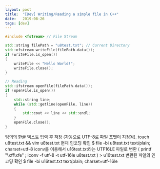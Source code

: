 ```yaml
---
layout: post
title:  "[Dev] Writing/Reading a simple file in C++"
date:   2019-08-26
tags: [dev]
---
```


```cpp
#include <fstream> // File Stream

std::string filePath = "u8test.txt"; // Current Directory
std::ofstream writeFile(filePath.data());
if (writeFile.is_open())
{
	writeFile << "Hello World!";
	writeFile.close();
}

// Reading
std::ifstream openFile(filePath.data());
if (openFile.is_open())
{
	std::string line;
	while (std::getline(openFile, line))
	{
		std::cout << line << std::endl;
	}
	openFile.close();
}
```


임의의 한글 텍스트 입력 후 저장 (자동으로 UTF-8로 파일 포맷이 지정됨).
touch u8test.txt && vim u8test.txt
현재 인코딩 확인
$ file -bi u8test.txt
text/plain; charset=utf-8
iconv를 이용해서 u16test.txt라는 UTF16LE 파일로 변환
( printf "\xff\xfe" ; iconv -f utf-8 -t utf-16le u8test.txt ) > u16test.txt
변환된 파일의 인코딩 확인
$ file -bi u16test.txt
text/plain; charset=utf-16le
